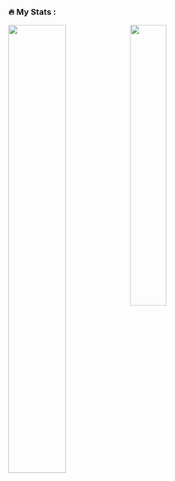 ### :fire: My Stats :
<div>
  <a href="https://git.io/streak-stats">
    <img src="http://github-readme-streak-stats.herokuapp.com?user=muratozkol&theme=highcontrast" width="48%" align="left">
  </a>
  <a href="https://github.com/muratozkol/github-readme-stats">
    <img src="https://github-readme-stats.vercel.app/api/top-langs/?username=muratozkol&layout=compact" width="38%">
  </a>
</div>








